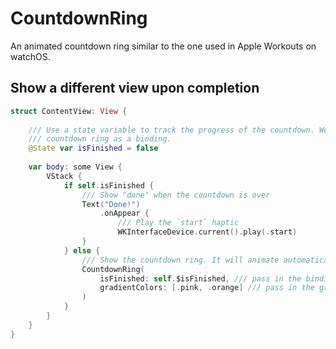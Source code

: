 # CountdownRing

An animated countdown ring similar to the one used in Apple Workouts on watchOS.

## Show a different view upon completion

```swift
struct ContentView: View {
    
	/// Use a state variable to track the progress of the countdown. We'll pass this to the 
	/// countdown ring as a binding.
	@State var isFinished = false
	
	var body: some View {
		VStack {
			if self.isFinished {
				/// Show "done" when the countdown is over
				Text("Done!")
					.onAppear {
						/// Play the `start` haptic
						WKInterfaceDevice.current().play(.start)
				}
			} else {
				/// Show the countdown ring. It will animate automatically.
				CountdownRing(
					isFinished: self.$isFinished, /// pass in the binding
					gradientColors: [.pink, .orange] /// pass in the gradient colors
				)
			}
		}
	}
}
```
